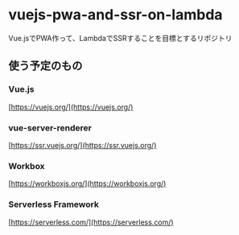 # vuejs-pwa-and-ssr-on-lambda
Vue.jsでPWA作って、LambdaでSSRすることを目標とするリポジトリ

## 使う予定のもの

### Vue.js

[https://vuejs.org/](https://vuejs.org/)


### vue-server-renderer

[https://ssr.vuejs.org/](https://ssr.vuejs.org/)


### Workbox

[https://workboxjs.org/](https://workboxjs.org/)


### Serverless Framework

[https://serverless.com/](https://serverless.com/)

